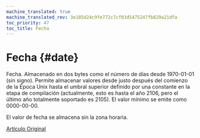 ```yaml
---
machine_translated: true
machine_translated_rev: 3e185d24c9fe772c7cf03d5475247fb829a21dfa
toc_priority: 47
toc_title: Fecha
---
```


# Fecha {#date}

Fecha. Almacenado en dos bytes como el número de días desde 1970-01-01 (sin signo). Permite almacenar valores desde justo después del comienzo de la Época Unix hasta el umbral superior definido por una constante en la etapa de compilación (actualmente, esto es hasta el año 2106, pero el último año totalmente soportado es 2105).
El valor mínimo se emite como 0000-00-00.

El valor de fecha se almacena sin la zona horaria.

[Artículo Original](https://clickhouse.tech/docs/en/data_types/date/) <!--hide-->
